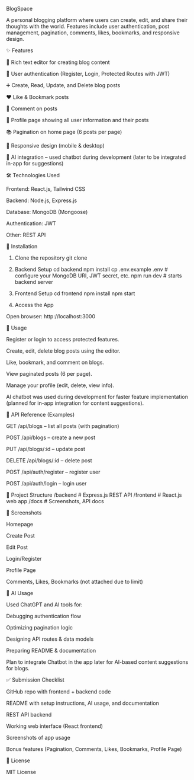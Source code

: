 BlogSpace

A personal blogging platform where users can create, edit, and share their thoughts with the world.
Features include user authentication, post management, pagination, comments, likes, bookmarks, and responsive design.

✨ Features

📝 Rich text editor for creating blog content

🔑 User authentication (Register, Login, Protected Routes with JWT)

➕ Create, Read, Update, and Delete blog posts

❤️ Like & Bookmark posts

💬 Comment on posts

👤 Profile page showing all user information and their posts

📚 Pagination on home page (6 posts per page)

📱 Responsive design (mobile & desktop)

🤖 AI integration – used chatbot during development (later to be integrated in-app for suggestions)

🛠 Technologies Used

Frontend: React.js, Tailwind CSS

Backend: Node.js, Express.js

Database: MongoDB (Mongoose)

Authentication: JWT

Other: REST API

🚀 Installation
1. Clone the repository
git clone <your-repo-url>

2. Backend Setup
cd backend
npm install
cp .env.example .env   # configure your MongoDB URI, JWT secret, etc.
npm run dev            # starts backend server

3. Frontend Setup
cd frontend
npm install
npm start

4. Access the App

Open browser: http://localhost:3000

📌 Usage

Register or login to access protected features.

Create, edit, delete blog posts using the editor.

Like, bookmark, and comment on blogs.

View paginated posts (6 per page).

Manage your profile (edit, delete, view info).

AI chatbot was used during development for faster feature implementation (planned for in-app integration for content suggestions).

📡 API Reference (Examples)

GET /api/blogs – list all posts (with pagination)

POST /api/blogs – create a new post

PUT /api/blogs/:id – update post

DELETE /api/blogs/:id – delete post

POST /api/auth/register – register user

POST /api/auth/login – login user

📂 Project Structure
/backend     # Express.js REST API
/frontend    # React.js web app
/docs        # Screenshots, API docs

📸 Screenshots

Homepage

Create Post

Edit Post

Login/Register

Profile Page

Comments, Likes, Bookmarks (not attached due to limit)

🤖 AI Usage

Used ChatGPT and AI tools for:

Debugging authentication flow

Optimizing pagination logic

Designing API routes & data models

Preparing README & documentation

Plan to integrate Chatbot in the app later for AI-based content suggestions for blogs.

✅ Submission Checklist

 GitHub repo with frontend + backend code

 README with setup instructions, AI usage, and documentation

 REST API backend

 Working web interface (React frontend)

 Screenshots of app usage

 Bonus features (Pagination, Comments, Likes, Bookmarks, Profile Page)

📜 License

MIT License